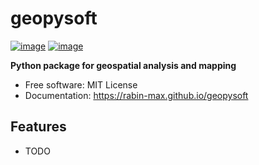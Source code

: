 # geopysoft


[![image](https://img.shields.io/pypi/v/geopysoft.svg)](https://pypi.python.org/pypi/geopysoft)
[![image](https://img.shields.io/conda/vn/conda-forge/geopysoft.svg)](https://anaconda.org/conda-forge/geopysoft)


**Python package for geospatial analysis and mapping**


-   Free software: MIT License
-   Documentation: https://rabin-max.github.io/geopysoft
    

## Features

-   TODO

